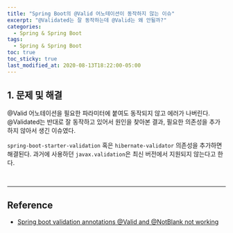 ```yaml
---
title: "Spring Boot의 @Valid 어노테이션이 동작하지 않는 이슈"
excerpt: "@Validated는 잘 동작하는데 @Valid는 왜 안될까?"
categories:
  - Spring & Spring Boot
tags:
  - Spring & Spring Boot
toc: true
toc_sticky: true
last_modified_at: 2020-08-13T18:22:00-05:00
---
```


## 1. 문제 및 해결

@Valid 어노테이션을 필요한 파라미터에 붙여도 동작되지 않고 에러가 나버린다. @Validated는 반대로 잘 동작하고 있어서 원인을 찾아본 결과, 필요한 의존성을 추가하지 않아서 생긴 이슈였다.

```spring-boot-starter-validation``` 혹은 ```hibernate-validator``` 의존성을 추가하면 해결된다. 과거에 사용하던 ```javax.validation```은 최신 버전에서 지원되지 않는다고 한다.

<br>

---

## Reference

* [Spring boot validation annotations @Valid and @NotBlank not working](https://stackoverflow.com/questions/48614773/spring-boot-validation-annotations-valid-and-notblank-not-working)
